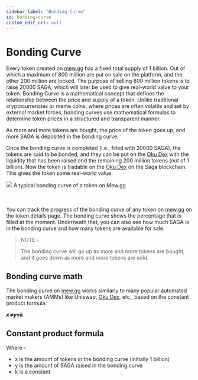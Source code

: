 ```yaml
---
sidebar_label: "Bonding Curve"
id: bonding-curve
custom_edit_url: null
---
```


# Bonding Curve

Every token created on [mew.gg](https://mew.gg) has a fixed total supply of 1 billion. Out of which a maximum of 800 million are put on sale on the platform, and the other 200 million are locked. The purpose of selling 800 million tokens is to raise 20000 SAGA, which will later be used to give real-world value to your token.
Bonding Curve is a mathematical concept that defines the relationship between the price and supply of a token. Unlike traditional cryptocurrencies or meme coins, where prices are often volatile and set by external market forces, bonding curves use mathematical formulas to determine token prices in a structured and transparent manner.

As more and more tokens are bought, the price of the token goes up, and more SAGA is deposited in the bonding curve.

Once the bonding curve is completed (i.e., filled with 20000 SAGA), the tokens are said to be bonded, and they can be put on the [Oku Dex](https://oku.trade/) with the liquidity that has been raised and the remaining 200 million tokens (out of 1 billion). Now the token is tradable on the [Oku Dex](https://oku.trade/) on the Saga blockchain. This gives the token some real-world value.

<div className="flex flex-col items-center">
    <img src="/img/bonding-curve.png"/>
    <span className="font-bold text-[rgb(192,192,192)]">A typical bonding curve of a token on Mew.gg</span>
</div>
<br></br>

You can track the progress of the bonding curve of any token on [mew.gg](https://mew.gg) on the token details page. The bonding curve shows the percentage that is filled at the moment. Underneath that, you can also see how much SAGA is in the bonding curve and how many tokens are available for sale.

> NOTE -
>
> The bonding curve will go up as more and more tokens are bought, and it goes down as more and more tokens are sold.

## Bonding curve math

The bonding curve on [mew.gg](https://mew.gg) works similarly to many popular automated market makers (AMMs) like Uniswap, [Oku Dex](https://oku.trade/), etc., based on the constant product formula.

**_x∗y=k_**

## Constant product formula

Where -

- x is the amount of tokens in the bonding curve (initially 1 billion)
- y is the amount of SAGA raised in the bonding curve
- k is a constant.
